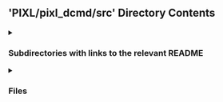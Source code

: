 ## 'PIXL/pixl_dcmd/src' Directory Contents

<details>
<summary>
<h3> Subdirectories with links to the relevant README </h3> 

</summary>

[pixl_dcmd](./pixl_dcmd/README.md)

</details>

<details>
<summary>
<h3> Files </h3> 

</summary>

| **User docs** |
| :--- |
| README.md |

</details>

